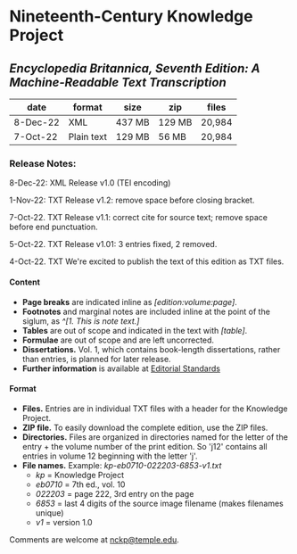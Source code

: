 # Nineteenth-Century Knowledge Project

## _Encyclopedia Britannica, Seventh Edition: A Machine-Readable Text Transcription_

| date | format | size | zip | files
| --- | --- | --- | --- | --- |
| 8-Dec-22 | XML | 437 MB | 129 MB | 20,984
| 7-Oct-22 | Plain text | 129 MB | 56 MB | 20,984 |

### Release Notes:
8-Dec-22: XML Release v1.0 (TEI encoding)

1-Nov-22: TXT Release v1.2: remove space before closing bracket.

7-Oct-22. TXT Release v1.1: correct cite for source text; remove space before end punctuation.

5-Oct-22. TXT Release v1.01: 3 entries fixed, 2 removed. 

4-Oct-22. TXT We're excited to publish the text of this edition as TXT files.

#### Content
* **Page breaks** are indicated inline as *[edition:volume:page]*.
* **Footnotes** and marginal notes are included inline at the point of the siglum, as *^[1. This is note text.]* 
* **Tables** are out of scope and indicated in the text with *[table]*.
* **Formulae** are out of scope and are left uncorrected.
* **Dissertations.** Vol. 1, which contains book-length dissertations, rather than entries, is planned for later release.
* **Further information** is available at [Editorial Standards](https://tu-plogan.github.io/source/c_editorial_standards.html.)

#### Format
* **Files.** Entries are in individual TXT files with a header for the Knowledge Project.
* **ZIP file.** To easily download the complete edition, use the ZIP files.
* **Directories.** Files are organized in directories named for the letter of the entry + the volume number of the print edition. So 'j12' contains all entries in volume 12 beginning with the letter 'j'.
* **File names.** Example: _kp-eb0710-022203-6853-v1.txt_
    * _kp_ = Knowledge Project
    * _eb0710_ = 7th ed., vol. 10
    * _022203_ = page 222, 3rd entry on the page
    * _6853_ = last 4 digits of the source image filename (makes filenames unique)
    * _v1_ = version 1.0

Comments are welcome at [nckp@temple.edu](mailto:nckp@temple.edu). 
        


        



